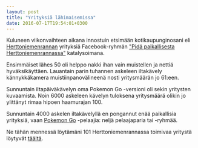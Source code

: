 ```yaml
---
layout: post
title: "Yrityksiä lähimaisemissa"
date: 2016-07-17T19:54:01+0300
---
```


Kuluneen viikonvaihteen aikana innostuin etsimään kotikaupunginosani eli [Herttoniemenrannan](https://fi.wikipedia.org/wiki/Herttoniemenranta) yrityksiä Facebook-ryhmän ["Pidä paikallisesta Herttoniemenrannassa"](https://www.facebook.com/groups/110864669268044/) katalysoimana.<!--more-->

Ensimmäiset lähes 50 oli helppo nakki ihan vain muistellen ja nettiä hyväksikäyttäen. Lauantain parin tuhannen askeleen iltakävely kännykkäkamera muistiinpanovälineenä nosti yritysmäärän jo 61:een.

Sunnuntain iltapäiväkävelyn oma Pokemon Go -versioni oli sekin yritysten kuvaamista. Noin 6000 askeleen kävelyn tuloksena yritysmäärä olikin jo ylittänyt rimaa hipoen haamurajan 100.

Sunnuntain 4000 askelen iltakävelyllä en pongannut enää paikallisia yrityksiä, vaan [Pokemon Go](http://www.savonsanomat.fi/kulttuuri/Ventovieraat-ker%C3%A4%C3%A4ntyv%C3%A4t-yhteen-pok%C3%A9monjahdin-pauloissa/801895) -pelaajia: neljä pelaajaparia tai -ryhmää.

Ne tähän mennessä löytämäni 101 Herttoniemenrannassa toimivaa yritystä löytyvät [täältä](https://docs.google.com/document/d/1z3t45MvdkfTF2l6kWcys6cgJfo3R1mJ0LiFAiUUJ7jQ/edit?usp=sharing).
